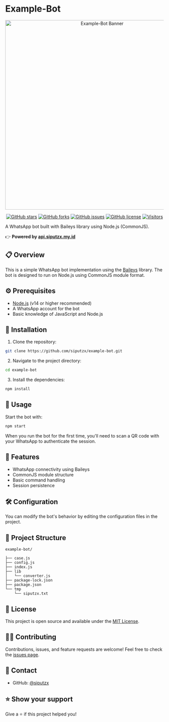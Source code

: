 # Example-Bot

<div align="center">
  <img src="https://i.ibb.co/9b09HTP/siputzx-banner.png" alt="Example-Bot Banner" width="600"/>
  
  [![GitHub stars](https://img.shields.io/github/stars/siputzx/example-bot?style=social)](https://github.com/siputzx/example-bot/stargazers)
  [![GitHub forks](https://img.shields.io/github/forks/siputzx/example-bot?style=social)](https://github.com/siputzx/example-bot/network/members)
  [![GitHub issues](https://img.shields.io/github/issues/siputzx/example-bot)](https://github.com/siputzx/example-bot/issues)
  [![GitHub license](https://img.shields.io/github/license/siputzx/example-bot)](https://github.com/siputzx/example-bot/blob/main/LICENSE)
  [![Visitors](https://visitor-badge.glitch.me/badge?page_id=siputzx.example-bot)](https://github.com/siputzx/example-bot)
</div>

A WhatsApp bot built with Baileys library using Node.js (CommonJS).

👉 **Powered by [api.siputzx.my.id](https://api.siputzx.my.id)**

## 📋 Overview

This is a simple WhatsApp bot implementation using the [Baileys](https://github.com/WhiskeySockets/Baileys) library. The bot is designed to run on Node.js using CommonJS module format.

## ⚙️ Prerequisites

- [Node.js](https://nodejs.org/) (v14 or higher recommended)
- A WhatsApp account for the bot
- Basic knowledge of JavaScript and Node.js

## 🚀 Installation

1. Clone the repository:
```bash
git clone https://github.com/siputzx/example-bot.git
```

2. Navigate to the project directory:
```bash
cd example-bot
```

3. Install the dependencies:
```bash
npm install
```

## 🔧 Usage

Start the bot with:
```bash
npm start
```

When you run the bot for the first time, you'll need to scan a QR code with your WhatsApp to authenticate the session.

## 📝 Features

- WhatsApp connectivity using Baileys
- CommonJS module structure
- Basic command handling
- Session persistence

## 🛠️ Configuration

You can modify the bot's behavior by editing the configuration files in the project.

## 📂 Project Structure

```
example-bot/

├── case.js
├── config.js
├── index.js
├── lib
│   └── converter.js
├── package-lock.json
├── package.json
└── tmp
    └── siputzx.txt
```

## 📜 License

This project is open source and available under the [MIT License](LICENSE).

## 👨‍💻 Contributing

Contributions, issues, and feature requests are welcome! Feel free to check the [issues page](https://github.com/siputzx/example-bot/issues).

## 💬 Contact

- GitHub: [@siputzx](https://github.com/siputzx)

## ⭐ Show your support

Give a ⭐️ if this project helped you!
